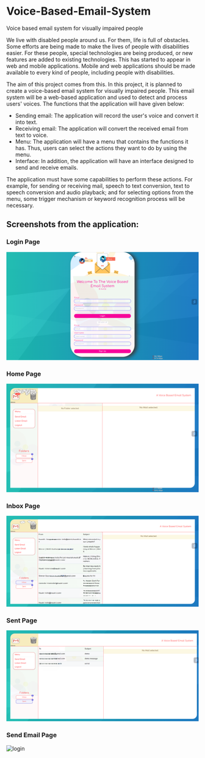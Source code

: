 
# Voice-Based-Email-System
Voice based email system for visually impaired people

We live with disabled people around us. For them, life is full of obstacles. Some efforts are being made to make the lives of people with disabilities easier. For these people, special technologies are being produced, or new features are added to existing technologies. This has started to appear in web and mobile applications. Mobile and web applications should be made available to every kind of people, including people with disabilities.

The aim of this project comes from this. In this project, it is planned to create a voice-based email system for visually impaired people. This email system will be a web-based application and used to detect and process users' voices. The functions that the application will have given below:

- Sending email: The application will record the user's voice and convert it into text.
- Receiving email: The application will convert the received email from text to voice.
- Menu: The application will have a menu that contains the functions it has. Thus, users can select the actions they want to do by using the menu.
- Interface: In addition, the application will have an interface designed to send and receive emails.

The application must have some capabilities to perform these actions. For example, for sending or receiving mail, speech to text conversion, text to speech conversion and audio
playback; and for selecting options from the menu, some trigger mechanism or keyword recognition process will be necessary.

## Screenshots from the application:
### Login Page
![login](Screenshots/login.PNG)

### Home Page
![login](Screenshots/emails.PNG)

### Inbox Page
![login](Screenshots/inbox.PNG)

### Sent Page
![login](Screenshots/sent.PNG)

### Send Email Page
![login](Screenshots/sendemail.PNG)
